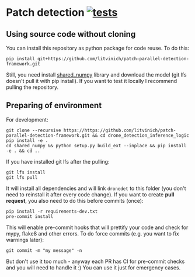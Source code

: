 # Patch detection [![tests](https://github.com/litvinich/patch-parallel-detection-framework/actions/workflows/tests.yaml/badge.svg)](https://github.com/litvinich/patch-parallel-detection-framework/actions/workflows/tests.yaml)

## Using source code without cloning

You can install this repository as python package for code reuse. To do this:
```
pip install git+https://github.com/litvinich/patch-parallel-detection-framework.git
```
Still, you need install [shared_numpy](https://github.com/dillonalaird/shared_numpy.git) library and download the model (git lfs doesn't pull it with pip install). If you want to test it locally I recommend pulling the repository.

## Preparing of environment

For development:
```
git clone --recursive https://https://github.com/litvinich/patch-parallel-detection-framework.git && cd drone_detection_inference_logic
pip install -e .
cd shared_numpy && python setup.py build_ext --inplace && pip install -e . && cd ..
```
If you have installed git lfs after the pulling:
```
git lfs install
git lfs pull
```

It will install all dependencies and will link `dronedet` to this folder (you don't need to reinstall it after every code change).
If you want to create **pull request**, you also need to do this before commits (once):
```
pip install -r requirements-dev.txt
pre-commit install
```
This will enable pre-commit hooks that will prettify your code and check for mypy, flake8 and other errors. To do force commits (e.g. you want to fix warnings later):
```
git commit -m "my message" -n
```
But don't use it too much - anyway each PR has CI for pre-commit checks and you will need to handle it :) You can use it just for emergency cases.
